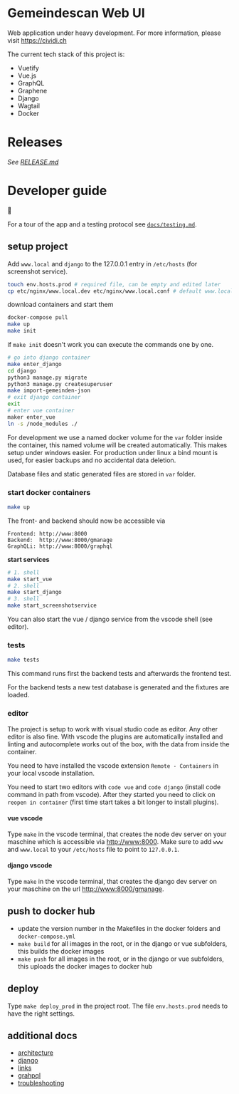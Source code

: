 # Gemeindescan Web UI

Web application under heavy development. For more information, please visit https://cividi.ch

The current tech stack of this project is:

- Vuetify
- Vue.js
- GraphQL
- Graphene
- Django
- Wagtail
- Docker

# Releases

*See [RELEASE.md](/RELEASE.md)*

# Developer guide

:construction:

For a tour of the app and a testing protocol see [`docs/testing.md`](/docs/testing.md).

## setup project

Add `www.local` and `django` to the 127.0.0.1 entry in `/etc/hosts` (for screenshot service).

```bash
touch env.hosts.prod # required file, can be empty and edited later
cp etc/nginx/www.local.dev etc/nginx/www.local.conf # default www.local.conf is not under version control
```

download containers and start them

```bash
docker-compose pull
make up
make init
```

if `make init` doesn't work you can execute the commands one by one.

```bash
# go into django container
make enter_django
cd django
python3 manage.py migrate
python3 manage.py createsuperuser
make import-gemeinden-json
# exit django container
exit
# enter vue container
maker enter_vue
ln -s /node_modules ./
```

For development we use a named docker volume for the `var` folder inside the container, this named
volume will be created automatically. This makes setup under windows easier.
For production under linux a bind mount is used, for easier backups and no accidental data deletion.

Database files and static generated files are stored in `var` folder.

### start docker containers

```bash
make up
```

The front- and backend should now be accessible via

```
Frontend: http://www:8000
Backend:  http://www:8000/gmanage
GraphQLi: http://www:8000/graphql
```

**start services**

```bash
# 1. shell
make start_vue
# 2. shell
make start_django
# 3. shell
make start_screenshotservice
```

You can also start the vue / django service from the vscode shell (see editor).

### tests

```bash
make tests
```

This command runs first the backend tests and afterwards the frontend test.

For the backend tests a new test database is generated and the fixtures are loaded.


### editor

The project is setup to work with visual studio code as editor. Any other editor is also fine.
With vscode the plugins are automatically installed and linting and autocomplete works out of the box,
with the data from inside the container.

You need to have installed the vscode extension `Remote - Containers` in your local vscode installation.

You need to start two editors with `code vue` and `code django` (install code command in path from vscode).
After they started you need to click on `reopen in container` (first time start takes a bit longer to install plugins).

#### vue vscode

Type `make` in the vscode terminal, that creates the node dev server on your maschine which is accessible via [http://www:8000](http://www:8000). Make sure to add `www` and `www.local` to your `/etc/hosts` file to point to `127.0.0.1`.

#### django vscode

Type `make` in the vscode terminal, that creates the django dev server on your maschine on the url [http://www:8000/gmanage](http://www:8000/gmanage).

## push to docker hub

- update the version number in the Makefiles in the docker folders and `docker-compose.yml`
- `make build` for all images in the root, or in the django or vue subfolders, this builds the docker images
- `make push` for all images in the root, or in the django or vue subfolders, this uploads the docker images to docker hub

## deploy

Type `make deploy_prod` in the project root. The file `env.hosts.prod` needs to have the right settings.

## additional docs

- [architecture](/docs/architecture.md)
- [django](/docs/django.md)
- [links](/docs/links.md)
- [grahpql](/docs/graphql.md)
- [troubleshooting](/docs/troubleshooting.md)
